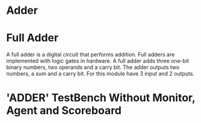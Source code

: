 # Adder

# Full Adder

A full adder is a digital circuit that performs addition. Full adders are implemented with logic gates in hardware. A full adder adds three one-bit binary numbers, two operands and a carry bit. The adder outputs two numbers, a sum and a carry bit. For this module have 3 input and 2 outputs.

# 'ADDER' TestBench Without Monitor, Agent and Scoreboard 



